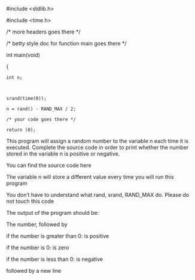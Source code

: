 #include <stdlib.h>

#include <time.h>

/* more headers goes there */



/* betty style doc for function main goes there */

int main(void)

{

	int n;



	srand(time(0));

	n = rand() - RAND_MAX / 2;

	/* your code goes there */

	return (0);

This program will assign a random number to the variable n each time it is executed. Complete the source code in order to print whether the number stored in the variable n is positive or negative.



You can find the source code here

The variable n will store a different value every time you will run this program

You don’t have to understand what rand, srand, RAND_MAX do. Please do not touch this code

The output of the program should be:

The number, followed by

if the number is greater than 0: is positive

if the number is 0: is zero

if the number is less than 0: is negative

followed by a new line
